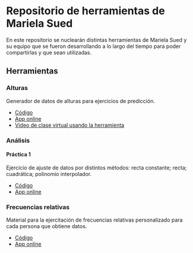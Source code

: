 # Repositorio de herramientas de Mariela Sued

En este repositorio se nuclearán distintas herramientas de Mariela Sued y su equipo que se fueron desarrollando a lo largo del tiempo para poder compartirlas y que sean utilizadas.

## Herramientas

### Alturas

Generador de datos de alturas para ejercicios de predicción.

- [Código](https://github.com/matiaslopez/msued/tree/main/alturas)
- [App online](https://msued.shinyapps.io/alturas/)
- [Video de clase virtual usando la herramienta](https://drive.google.com/file/d/10eLoIfujMsqw8MuuaZv26GDq65q9tww7/view)


### Análisis 

#### Práctica 1

Ejercicio de ajuste de datos por distintos métodos: recta constante; recta; cuadrática; polinomio interpolador.

- [Código](https://github.com/matiaslopez/msued/tree/main/analisis/practica_1)
- [App online](https://msued.shinyapps.io/analisis_practica_1/)


### Frecuencias relativas

Material para la ejercitación de frecuencias relativas personalizado para cada persona que obtiene datos.

- [Código](https://github.com/matiaslopez/msued/tree/main/frecuencias_relativas)
- [App online](https://msued.shinyapps.io/frecuencias_relativas/)
